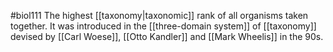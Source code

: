 #biol111 
The highest [[taxonomy|taxonomic]] rank of all organisms taken together. It was introduced in the [[three-domain system]] of [[taxonomy]] devised by [[Carl Woese]], [[Otto Kandler]] and [[Mark Wheelis]] in the 90s.